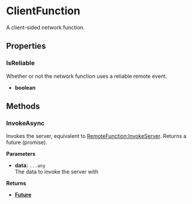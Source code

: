 # ClientFunction <Badge type="danger" text="client" />

A client-sided network function.

## Properties

### IsReliable <Badge type="tip" text="read only" />

Whether or not the network function uses a reliable remote event.

* **boolean**

## Methods

### InvokeAsync

Invokes the server, equivalent to [RemoteFunction:InvokeServer](https://create.roblox.com/docs/reference/engine/classes/RemoteFunction#InvokeServer). Returns a future (promise).

**Parameters**

* **data:** `...any`\
The data to invoke the server with

**Returns**

* **[Future](https://util.redblox.dev/future.html#methods)**